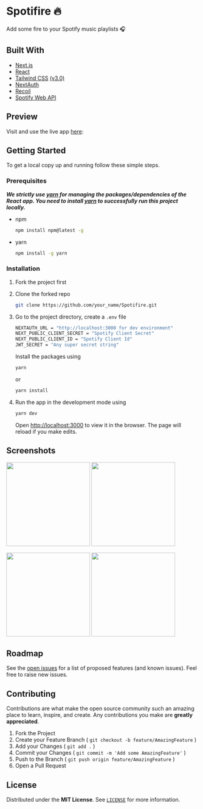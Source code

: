 # Spotifire 🔥

Add some fire to your Spotify music playlists 🎧

## Built With

- [Next.js](https://nextjs.org/)
- [React](https://reactjs.org/)
- [Tailwind CSS](https://tailwindcss.com/) [(v3.0)](https://tailwindcss.com/blog/tailwindcss-v3)
- [NextAuth](https://next-auth.js.org/)
- [Recoil](https://recoiljs.org/)
- [Spotify Web API](https://developer.spotify.com/documentation/web-api/)

## Preview

Visit and use the live app [here](https://spotifire.vercel.app/):

## Getting Started

To get a local copy up and running follow these simple steps.

### Prerequisites

**_We strictly use [yarn](https://yarnpkg.com/) for managing the packages/dependencies of the React app. You need to install [yarn](https://yarnpkg.com/) to successfully run this project locally._**

- npm

  ```sh
  npm install npm@latest -g
  ```

- yarn
  ```sh
  npm install -g yarn
  ```

### Installation

1.  Fork the project first

2.  Clone the forked repo

    ```sh
    git clone https://github.com/your_name/Spotifire.git
    ```

3.  Go to the project directory, create a `.env` file

    ```sh
    NEXTAUTH_URL = "http://localhost:3000 for dev environment"
    NEXT_PUBLIC_CLIENT_SECRET = "Spotify Client Secret"
    NEXT_PUBLIC_CLIENT_ID = "Spotify Client Id"
    JWT_SECRET = "Any super secret string"
    ```

    Install the packages using

    ```sh
    yarn
    ```

    or

    ```sh
    yarn install
    ```

4.  Run the app in the development mode using

    ```sh
    yarn dev
    ```

    Open [http://localhost:3000](http://localhost:3000) to view it in the browser.
    The page will reload if you make edits.

## Screenshots

<img src="https://i.imgur.com/1M6tuG8.png" height="220">
<img src="https://i.imgur.com/Z3khNGD.png" height="220">
<p>
<img src="https://i.imgur.com/gMyOigm.png" height="220">
<img src="https://i.imgur.com/UzOXutZ.png" height="220">
</p>

<!-- ROADMAP -->

## Roadmap

See the [open issues](https://github.com/niloysikdar/Spotifire/issues) for a list of proposed features (and known issues). Feel free to raise new issues.

<!-- CONTRIBUTING -->

## Contributing

Contributions are what make the open source community such an amazing place to learn, inspire, and create. Any contributions you make are **greatly appreciated**.

1. Fork the Project
2. Create your Feature Branch ( `git checkout -b feature/AmazingFeature` )
3. Add your Changes ( `git add .` )
4. Commit your Changes ( `git commit -m 'Add some AmazingFeature'` )
5. Push to the Branch ( `git push origin feature/AmazingFeature` )
6. Open a Pull Request

<!-- LICENSE -->

## License

Distributed under the **MIT License**. See [`LICENSE`](https://github.com/niloysikdar/Spotifire/blob/main/LICENSE) for more information.

